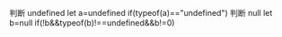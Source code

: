判断 undefined
let a=undefined
if(typeof(a)=="undefined")
判断 null
let b=null
if(!b&&typeof(b)!==undefined&&b!=0)
